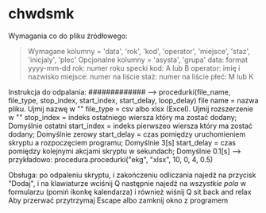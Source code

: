 # chwdsmk


Wymagania co do pliku źródłowego:
> Wymagane kolumny = 'data', 'rok', 'kod', 'operator', 'miejsce', 'staz', 'inicjaly', 'plec'
> Opcjonalne kolumny = 'asysta', 'grupa'
data: format yyyy-mm-dd
rok: numer roku specki
kod: A lub B
operator: imię i nazwisko
miejsce: numer na liście
staż: numer na liście
płeć: M lub K

Instrukcja do odpalania:
#############
--> procedurki(file_name, file_type,  stop_index, start_index, start_delay, loop_delay)
     file name = nazwa pliku. Ujmij nazwę w ""
     file_type = csv albo xlsx (Excel). Ujmij rozszerzenie w ""
     stop_index = indeks ostatniego wiersza który ma zostać dodany; Domyślnie ostatni
     start_index = indeks pierwszeo wiersza który ma zostać dodany; Domyślnie zerowy
     start_delay = czas pomiędzy uruchomieniem skryptu a rozpoczęciem programu; Domyślnie 3[s]
     start_delay = czas pomiędzy kolejnymi akcjami skryptu w sekundach; Domyślnie 0.1[s]
--> przykładowo: procedura.procedurki("ekg", "xlsx", 10, 0, 4, 0.5)

Obsługa:
     po odpaleniu skryptu, i zakończeniu odliczania najedź na przycisk "Dodaj", i na klawiaturze wciśnij Q
     następnie najedź na *wszystkie pola* w formularzu (pomiń ikonkę kalendarza) i również wiśnij Q
     sit back and relax
 Aby przerwać przytrzymaj Escape albo zamknij okno z programem
